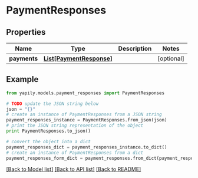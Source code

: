 # PaymentResponses


## Properties

Name | Type | Description | Notes
------------ | ------------- | ------------- | -------------
**payments** | [**List[PaymentResponse]**](PaymentResponse.md) |  | [optional] 

## Example

```python
from yapily.models.payment_responses import PaymentResponses

# TODO update the JSON string below
json = "{}"
# create an instance of PaymentResponses from a JSON string
payment_responses_instance = PaymentResponses.from_json(json)
# print the JSON string representation of the object
print PaymentResponses.to_json()

# convert the object into a dict
payment_responses_dict = payment_responses_instance.to_dict()
# create an instance of PaymentResponses from a dict
payment_responses_form_dict = payment_responses.from_dict(payment_responses_dict)
```
[[Back to Model list]](../README.md#documentation-for-models) [[Back to API list]](../README.md#documentation-for-api-endpoints) [[Back to README]](../README.md)


